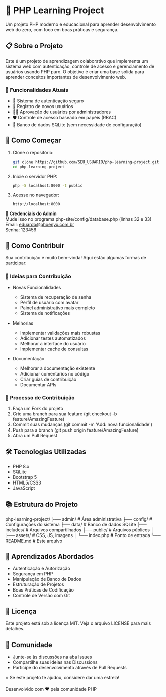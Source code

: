 # 🚀 PHP Learning Project

Um projeto PHP moderno e educacional para aprender desenvolvimento web do zero, com foco em boas práticas e segurança.

## 📋 Sobre o Projeto

Este é um projeto de aprendizagem colaborativo que implementa um sistema web com autenticação, controle de acesso e gerenciamento de usuários usando PHP puro. O objetivo é criar uma base sólida para aprender conceitos importantes de desenvolvimento web.

### 🎯 Funcionalidades Atuais

- 🔐 Sistema de autenticação seguro
- 👥 Registro de novos usuários
- 👮‍♂️ Aprovação de usuários por administradores
- 🛡️ Controle de acesso baseado em papéis (RBAC)
- 💾 Banco de dados SQLite (sem necessidade de configuração)

## 🚀 Como Começar

1. Clone o repositório:
    ```bash
    git clone https://github.com/SEU_USUARIO/php-learning-project.git
    cd php-learning-project
    ```
   
2. Inicie o servidor PHP:
    ```bash
    php -S localhost:8000 -t public
    ```

3. Acesse no navegador:
    ```plaintext
    http://localhost:8000
    ```

👤 **Credenciais do Admin**  
Mude isso no programa php-site/config/database.php (linhas 32 e 33)
Email: eduardo@phoenyx.com.br  
Senha: 123456

## 🤝 Como Contribuir

Sua contribuição é muito bem-vinda! Aqui estão algumas formas de participar:

### 🌟 Ideias para Contribuição

- Novas Funcionalidades
  - Sistema de recuperação de senha
  - Perfil de usuário com avatar
  - Painel administrativo mais completo
  - Sistema de notificações

- Melhorias
  - Implementar validações mais robustas
  - Adicionar testes automatizados
  - Melhorar a interface do usuário
  - Implementar cache de consultas

- Documentação
  - Melhorar a documentação existente
  - Adicionar comentários no código
  - Criar guias de contribuição
  - Documentar APIs

### 📝 Processo de Contribuição

1. Faça um Fork do projeto
2. Crie uma branch para sua feature (git checkout -b feature/AmazingFeature)
3. Commit suas mudanças (git commit -m 'Add: nova funcionalidade')
4. Push para a branch (git push origin feature/AmazingFeature)
5. Abra um Pull Request

## 🛠️ Tecnologias Utilizadas

- PHP 8.x
- SQLite
- Bootstrap 5
- HTML5/CSS3
- JavaScript

## 📚 Estrutura do Projeto
php-learning-project/
├── admin/ # Área administrativa
├── config/ # Configurações do sistema
├── data/ # Banco de dados SQLite
├── includes/ # Arquivos compartilhados
├── public/ # Arquivos públicos
│ ├── assets/ # CSS, JS, imagens
│ └── index.php # Ponto de entrada
└── README.md # Este arquivo

## 📖 Aprendizados Abordados

- Autenticação e Autorização
- Segurança em PHP
- Manipulação de Banco de Dados
- Estruturação de Projetos
- Boas Práticas de Codificação
- Controle de Versão com Git

## 📄 Licença

Este projeto está sob a licença MIT. Veja o arquivo LICENSE para mais detalhes.

## 🤝 Comunidade

- Junte-se às discussões na aba Issues
- Compartilhe suas ideias nas Discussions
- Participe do desenvolvimento através de Pull Requests

⭐️ Se este projeto te ajudou, considere dar uma estrela!

Desenvolvido com ❤️ pela comunidade PHP